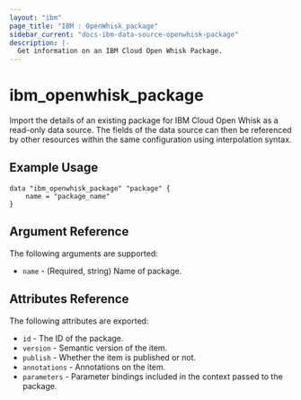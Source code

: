 ```yaml
---
layout: "ibm"
page_title: "IBM : OpenWhisk_package"
sidebar_current: "docs-ibm-data-source-openwhisk-package"
description: |-
  Get information on an IBM Cloud Open Whisk Package.
---
```


# ibm\_openwhisk_package

Import the details of an existing package for IBM Cloud Open Whisk as a read-only data source. The fields of the data source can then be referenced by other resources within the same configuration using interpolation syntax.

## Example Usage

```hcl
data "ibm_openwhisk_package" "package" {
    name = "package_name"
}
```

## Argument Reference

The following arguments are supported:

* `name` - (Required, string) Name of package.


## Attributes Reference

The following attributes are exported:

* `id` - The ID of the package.
* `version` - Semantic version of the item.
* `publish` - Whether the item is published or not.
* `annotations` - Annotations on the item.
* `parameters` - Parameter bindings included in the context passed to the package.
